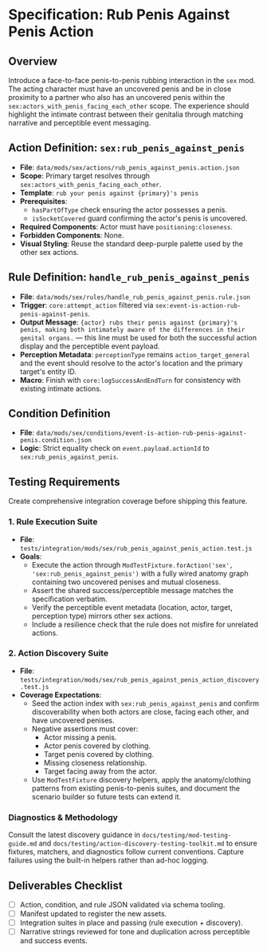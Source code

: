 # Specification: Rub Penis Against Penis Action

## Overview
Introduce a face-to-face penis-to-penis rubbing interaction in the `sex` mod. The acting character must have an uncovered penis and be in close proximity to a partner who also has an uncovered penis within the `sex:actors_with_penis_facing_each_other` scope. The experience should highlight the intimate contrast between their genitalia through matching narrative and perceptible event messaging.

## Action Definition: `sex:rub_penis_against_penis`

- **File**: `data/mods/sex/actions/rub_penis_against_penis.action.json`
- **Scope**: Primary target resolves through `sex:actors_with_penis_facing_each_other`.
- **Template**: `rub your penis against {primary}'s penis`
- **Prerequisites**:
  - `hasPartOfType` check ensuring the actor possesses a penis.
  - `isSocketCovered` guard confirming the actor's penis is uncovered.
- **Required Components**: Actor must have `positioning:closeness`.
- **Forbidden Components**: None.
- **Visual Styling**: Reuse the standard deep-purple palette used by the other sex actions.

## Rule Definition: `handle_rub_penis_against_penis`

- **File**: `data/mods/sex/rules/handle_rub_penis_against_penis.rule.json`
- **Trigger**: `core:attempt_action` filtered via `sex:event-is-action-rub-penis-against-penis`.
- **Output Message**: `{actor} rubs their penis against {primary}'s penis, making both intimately aware of the differences in their genital organs.` — this line must be used for both the successful action display and the perceptible event payload.
- **Perception Metadata**: `perceptionType` remains `action_target_general` and the event should resolve to the actor's location and the primary target's entity ID.
- **Macro**: Finish with `core:logSuccessAndEndTurn` for consistency with existing intimate actions.

## Condition Definition
- **File**: `data/mods/sex/conditions/event-is-action-rub-penis-against-penis.condition.json`
- **Logic**: Strict equality check on `event.payload.actionId` to `sex:rub_penis_against_penis`.

## Testing Requirements
Create comprehensive integration coverage before shipping this feature.

### 1. Rule Execution Suite
- **File**: `tests/integration/mods/sex/rub_penis_against_penis_action.test.js`
- **Goals**:
  - Execute the action through `ModTestFixture.forAction('sex', 'sex:rub_penis_against_penis')` with a fully wired anatomy graph containing two uncovered penises and mutual closeness.
  - Assert the shared success/perceptible message matches the specification verbatim.
  - Verify the perceptible event metadata (location, actor, target, perception type) mirrors other sex actions.
  - Include a resilience check that the rule does not misfire for unrelated actions.

### 2. Action Discovery Suite
- **File**: `tests/integration/mods/sex/rub_penis_against_penis_action_discovery.test.js`
- **Coverage Expectations**:
  - Seed the action index with `sex:rub_penis_against_penis` and confirm discoverability when both actors are close, facing each other, and have uncovered penises.
  - Negative assertions must cover:
    - Actor missing a penis.
    - Actor penis covered by clothing.
    - Target penis covered by clothing.
    - Missing closeness relationship.
    - Target facing away from the actor.
  - Use `ModTestFixture` discovery helpers, apply the anatomy/clothing patterns from existing penis-to-penis suites, and document the scenario builder so future tests can extend it.

### Diagnostics & Methodology
Consult the latest discovery guidance in `docs/testing/mod-testing-guide.md` and `docs/testing/action-discovery-testing-toolkit.md` to ensure fixtures, matchers, and diagnostics follow current conventions. Capture failures using the built-in helpers rather than ad-hoc logging.

## Deliverables Checklist
- [ ] Action, condition, and rule JSON validated via schema tooling.
- [ ] Manifest updated to register the new assets.
- [ ] Integration suites in place and passing (rule execution + discovery).
- [ ] Narrative strings reviewed for tone and duplication across perceptible and success events.
